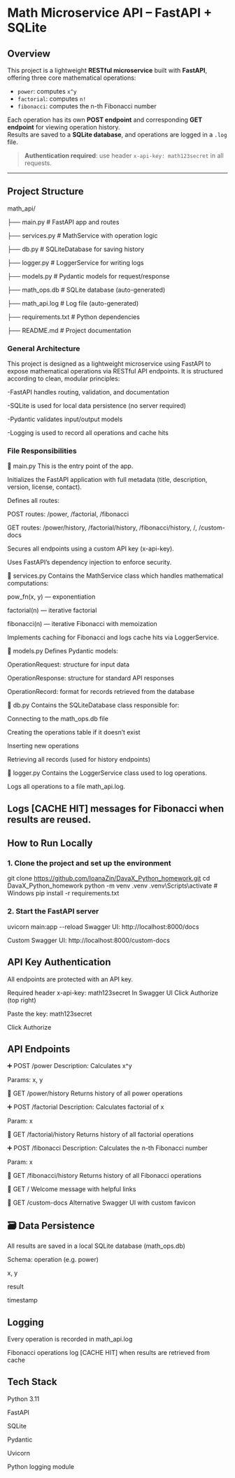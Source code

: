 #  Math Microservice API – FastAPI + SQLite

##  Overview

This project is a lightweight **RESTful microservice** built with **FastAPI**, offering three core mathematical operations:

- `power`: computes `x^y`
- `factorial`: computes `n!`
- `fibonacci`: computes the n-th Fibonacci number

Each operation has its own **POST endpoint** and corresponding **GET endpoint** for viewing operation history.  
Results are saved to a **SQLite database**, and operations are logged in a `.log` file.

>  **Authentication required**: use header `x-api-key: math123secret` in all requests.

---

##  Project Structure

math_api/

├── main.py # FastAPI app and routes

├── services.py # MathService with operation logic

├── db.py # SQLiteDatabase for saving history

├── logger.py # LoggerService for writing logs

├── models.py # Pydantic models for request/response

├── math_ops.db # SQLite database (auto-generated)

├── math_api.log # Log file (auto-generated)

├── requirements.txt # Python dependencies

├── README.md # Project documentation


### General Architecture
This project is designed as a lightweight microservice using FastAPI to expose mathematical operations via RESTful API endpoints. It is structured according to clean, modular principles:

-FastAPI handles routing, validation, and documentation

-SQLite is used for local data persistence (no server required)

-Pydantic validates input/output models

-Logging is used to record all operations and cache hits

 ### File Responsibilities
🔹 main.py
This is the entry point of the app.

Initializes the FastAPI application with full metadata (title, description, version, license, contact).

Defines all routes:

POST routes: /power, /factorial, /fibonacci

GET routes: /power/history, /factorial/history, /fibonacci/history, /, /custom-docs

Secures all endpoints using a custom API key (x-api-key).

Uses FastAPI’s dependency injection to enforce security.

🔹 services.py
Contains the MathService class which handles mathematical computations:

pow_fn(x, y) — exponentiation

factorial(n) — iterative factorial

fibonacci(n) — iterative Fibonacci with memoization

Implements caching for Fibonacci and logs cache hits via LoggerService.

🔹 models.py
Defines Pydantic models:

OperationRequest: structure for input data

OperationResponse: structure for standard API responses

OperationRecord: format for records retrieved from the database

🔹 db.py
Contains the SQLiteDatabase class responsible for:

Connecting to the math_ops.db file

Creating the operations table if it doesn’t exist

Inserting new operations

Retrieving all records (used for history endpoints)

🔹 logger.py
Contains the LoggerService class used to log operations.

Logs all operations to a file math_api.log.

Logs [CACHE HIT] messages for Fibonacci when results are reused.
---

##  How to Run Locally

### 1. Clone the project and set up the environment

git clone https://github.com/IoanaZin/DavaX_Python_homework.git
cd DavaX_Python_homework
python -m venv .venv
.venv\Scripts\activate       # Windows
pip install -r requirements.txt


### 2. Start the FastAPI server

uvicorn main:app --reload
Swagger UI: http://localhost:8000/docs

Custom Swagger UI: http://localhost:8000/custom-docs

##  API Key Authentication
All endpoints are protected with an API key.

Required header
x-api-key: math123secret
In Swagger UI
Click Authorize (top right)

Paste the key: math123secret

Click Authorize

##  API Endpoints

➕ POST /power
Description: Calculates x^y

Params: x, y

🧾 GET /power/history
Returns history of all power operations

➕ POST /factorial
Description: Calculates factorial of x

Param: x

🧾 GET /factorial/history
Returns history of all factorial operations

➕ POST /fibonacci
Description: Calculates the n-th Fibonacci number

Param: x

🧾 GET /fibonacci/history
Returns history of all Fibonacci operations

📄 GET /
Welcome message with helpful links

📄 GET /custom-docs
Alternative Swagger UI with custom favicon

## 🗃 Data Persistence
All results are saved in a local SQLite database (math_ops.db)

Schema:
operation (e.g. power)

x, y

result

timestamp

##  Logging
Every operation is recorded in math_api.log

Fibonacci operations log [CACHE HIT] when results are retrieved from cache

##  Tech Stack
Python 3.11

FastAPI

SQLite

Pydantic

Uvicorn

Python logging module
